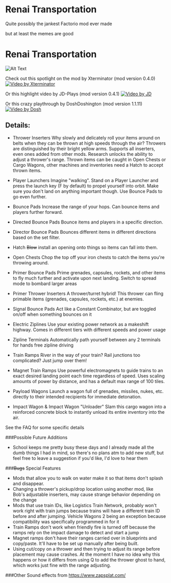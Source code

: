 # Renai Transportation

Quite possibly the jankest Factorio mod ever made

but at least the memes are good


# Renai Transportation
![Alt Text](https://i.imgur.com/dqsE3ko.gif)

Check out this spotlight on the mod by Xterminator (mod version 0.4.0)
[![Video by Xterminator](http://img.youtube.com/vi/hHCDSJsDH74/0.jpg)](https://www.youtube.com/watch?v=hHCDSJsDH74"https://img.youtube.com/vi/hHCDSJsDH74/0.jpg")

Or this highlight video by JD-Plays (mod version 0.4.1)
[![Video by JD](http://img.youtube.com/vi/v5SB9uabXlo/0.jpg)](https://youtu.be/v5SB9uabXlo "https://img.youtube.com/vi/v5SB9uabXlo/0.jpg")

Or this crazy playthrough by DoshDoshington (mod version 1.1.11)
[![Video by Dosh](https://img.youtube.com/vi/kWc9YbyJGYo/0.jpg)](https://www.youtube.com/watch?v=kWc9YbyJGYo "https://img.youtube.com/vi/kWc9YbyJGYo/0.jpg")

## Details:

* Thrower Inserters
Why slowly and delicately roll your items around on belts when they can be thrown at high speeds through the air? Throwers are distinguished by their bright yellow arms. Supports all inserters, even ones added from other mods. Research unlocks the ability to adjust a thrower's range. Thrown items can be caught in Open Chests or Cargo Wagons, other machines and inventories need a Hatch to accept thrown items.

* Player Launchers
Imagine "walking". Stand on a Player Launcher and press the launch key (F by default) to propel yourself into orbit. Make sure you don't land on anything important though. Use Bounce Pads to go even further.

* Bounce Pads
Increase the range of your hops. Can bounce items and players further forward.

* Directed Bounce Pads
Bounce items and players in a specific direction.

* Director Bounce Pads
Bounces different items in different directions based on the set filter.

* Hatch
~~Blow~~ install an opening onto things so items can fall into them. 

* Open Chests
Chop the top off your iron chests to catch the items you're throwing around.

* Primer Bounce Pads 
Prime grenades, capsules, rockets, and other items to fly much further and activate upon next landing. Switch to spread mode to bombard larger areas 

* Primer Thrower Inserters
A thrower/turret hybrid! This thrower can fling primable items (grenades, capsules, rockets, etc.) at enemies.

* Signal Bounce Pads
Act like a Constant Combinator, but are toggled on/off when something bounces on it

* Electric Ziplines
Use your existing power network as a makeshift highway. Comes in different tiers with different speeds and power usage 

* Zipline Terminals
Automatically path yourself between any 2 terminals for hands free zipline driving

* Train Ramps
River in the way of your train? Rail junctions too complicated? Just jump over them!

* Magnet Train Ramps
Use powerful electromagnets to guide trains to an exact desired landing point each time regardless of speed. Uses scaling amounts of power by distance, and has a default max range of 100 tiles.

* Payload Wagons
Launch a wagon full of grenades, missiles, nukes, etc. directly to their intended recipients for immediate detonation.

* Impact Wagon & Impact Wagon "Unloader"
Slam this cargo wagon into a reinforced concrete block to instantly unload its entire inventory into the air.

See the FAQ for some specific details

###Possible Future Additions
- School keeps me pretty busy these days and I already made all the dumb things I had in mind, so there's no plans atm to add new stuff, but feel free to leave a suggestion if you'd like, I'd love to hear them

###~~Bugs~~ Special Features
- Mods that allow you to walk on water make it so that items don't splash and disappear.
- Changing a thrower's pickup/drop location using another mod, like Bob's adjustable inserters, may cause strange behavior depending on the change
- Mods that use train IDs, like Logistics Train Network, probably won't work right with train jumps because trains will have a different train ID before and after jumping. Vehicle Wagons 2 being an exception because compatibility was specifically programmed in for it
- Train Ramps don't work when friendly fire is turned off because the ramps rely on the impact damage to detect and start a jump
- Magnet ramps don't have their ranges carried over in blueprints and copy/paste. It'll have to be set up manually after being built.
- Using cut/copy on a thrower and then trying to adjust its range before placement may cause crashes. At the moment I have no idea why this happens or how it differs from using Q to add the thrower ghost to hand, which works just fine with the range adjusting.

###Other
Sound effects from https://www.zapsplat.com/
